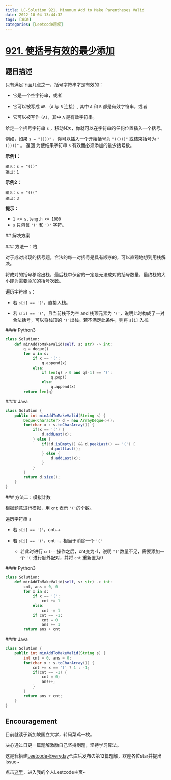 ```yaml
---
title: LC-Solution 921. Minumum Add to Make Parentheses Valid
date: 2022-10-04 13:44:32
tags: [算法]
categories: [Leetcode题解]
---
```


# [921. 使括号有效的最少添加](https://leetcode.cn/problems/minimum-add-to-make-parentheses-valid/)

## 题目描述

只有满足下面几点之一，括号字符串才是有效的：

- 它是一个空字符串，或者
  
- 它可以被写成 `AB` （`A` 与 `B` 连接）, 其中 `A` 和 `B` 都是有效字符串，或者
  
- 它可以被写作 `(A)`，其中 `A` 是有效字符串。
  

给定一个括号字符串 `s` ，移动N次，你就可以在字符串的任何位置插入一个括号。

例如，如果 `s = "()))"` ，你可以插入一个开始括号为 `"(()))"` 或结束括号为 `"())))"` 。
返回 为使结果字符串 `s` 有效而必须添加的最少括号数。

**示例1：**

```
输入：s = "())"
输出：1
```

**示例2：**

```
输入：s = "((("
输出：3
```

**提示：**

- `1 <= s.length <= 1000`
- `s` 只包含 `'('` 和 `')'` 字符。

## 解决方案

### 方法一：栈

对于成对出现的括号题，合法的每一对括号是具有顺序的，可以直观地想到用栈解决。

将成对的括号移除出栈，最后栈中保留的一定是无法成对的括号数量，最终栈的大小即为需要添加的括号次数。

遍历字符串 `s`：

- 若 `s[i] == '('`，直接入栈。
  
- 若 `s[i] == ')'`，且当前栈不为空 and 栈顶元素为 `'('`，说明此时构成了一对合法括号，可以将栈顶的 `'('`出栈。若不满足此条件，则将 `s[i]` 入栈
  

#### Python3

```python
class Solution:
    def minAddToMakeValid(self, s: str) -> int:
        q = deque() 
        for x in s:
            if x == '(':
                q.append(x)
            else:
                if len(q) > 0 and q[-1] == '(':
                    q.pop()
                else:
                    q.append(x)
        return len(q)
```

#### Java

```java
class Solution {
    public int minAddToMakeValid(String s) {
        Deque<Character> d = new ArrayDeque<>();
        for(char x : s.toCharArray()) {
            if(x == '(') {
                d.addLast(x);
            } else {
                if(!d.isEmpty() && d.peekLast() == '(') {
                    d.pollLast();
                } else {
                    d.addLast(x);
                }
            }
        }
        return d.size();
    }
}
```

### 方法二：模拟计数

根据题意进行模拟，用 `cnt` 表示 `'('`的个数。

遍历字符串 `s`

- 若 `s[i] == '('`，cnt++
  
- 若 `s[i] == ')'`，cnt--，相当于消除一个 `'('`
  
  - 若此时进行 `cnt--` 操作之后，cnt变为-1，说明 `'('`数量不足，需要添加一个 `'('`进行额外配对，并将 `cnt` 重新置为0
    

#### Python3

```python
class Solution:
    def minAddToMakeValid(self, s: str) -> int:
        cnt, ans = 0, 0
        for x in s:
            if x == '(':
                cnt += 1
            else:
                cnt -= 1
            if cnt == -1:
                cnt = 0
                ans += 1
        return ans + cnt
```

#### Java

```java
class Solution {
    public int minAddToMakeValid(String s) {
        int cnt = 0, ans = 0;
        for(char x : s.toCharArray()) {
            cnt += x == '(' ? 1 : -1;
            if(cnt == -1) {
                cnt = 0;
                ans++;
            }
        }
        return ans + cnt;
    }
}
```

## Encouragement

目前就读于新加坡国立大学，转码菜鸡一枚。

决心通过日更一篇题解激励自己坚持刷题，坚持学习算法。

这是我搭建[Leetcode-Everyday](https://github.com/ltyzzzxxx/Leetcode-Everyday)仓库后发布の第12篇题解，欢迎各位star并提出Issue~

点击[这里](https://leetcode.cn/u/ltyzzz/)，进入我的个人Leetcode主页~